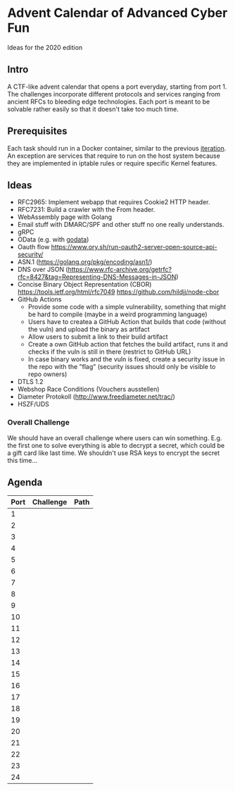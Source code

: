 # Advent Calendar of Advanced Cyber Fun

Ideas for the 2020 edition

## Intro

A CTF-like advent calendar that opens a port everyday, starting from port 1. The challenges incorporate different protocols and services ranging from ancient RFCs to bleeding edge technologies. Each port is meant to be solvable rather easily so that it doesn't take too much time.

## Prerequisites

Each task should run in a Docker container, similar to the previous [iteration](https://github.com/takeshixx/advent-calendar-2018). An exception are services that require to run on the host system because they are implemented in iptable rules or require specific Kernel features.

## Ideas

- RFC2965: Implement webapp that requires Cookie2 HTTP header.
- RFC7231: Build a crawler with the From header.
- WebAssembly page with Golang
- Email stuff with DMARC/SPF and other stuff no one really understands.
- gRPC
- OData (e.g. with [godata](https://github.com/crestonbunch/godata))
- Oauth flow https://www.ory.sh/run-oauth2-server-open-source-api-security/
- ASN.1 (https://golang.org/pkg/encoding/asn1/)
- DNS over JSON (https://www.rfc-archive.org/getrfc?rfc=8427&tag=Representing-DNS-Messages-in-JSON)
- Concise Binary Object Representation (CBOR) https://tools.ietf.org/html/rfc7049 https://github.com/hildjj/node-cbor
- GitHub Actions
  - Provide some code with a simple vulnerability, something that might be hard to compile (maybe in a weird programming language)
  - Users have to createa a GitHub Action that builds that code (without the vuln) and upload the binary as artifact
  - Allow users to submit a link to their build artifact
  - Create a own GitHub action that fetches the build artifact, runs it and checks if the vuln is still in there (restrict to GitHub URL)
  - In case binary works and the vuln is fixed, create a security issue in the repo with the "flag" (security issues should only be visible to repo owners)
- DTLS 1.2
- Webshop Race Conditions (Vouchers ausstellen)
- Diameter Protokoll (http://www.freediameter.net/trac/)
- HSZF/UDS

### Overall Challenge

We should have an overall challenge where users can win something. E.g. the first one to solve everything is able to decrypt a secret, which could be a gift card like last time. We shouldn't use RSA keys to encrypt the secret this time...

## Agenda

| Port | Challenge | Path |
| ---- | --------- | ---- |
| 1    | | []()
| 2    | | []()
| 3    | | []()
| 4    | | []()
| 5    | | []()
| 6    | | []()
| 7    | | []()
| 8    | | []()
| 9    | | []()
| 10    | | []()
| 11    | | []()
| 12    | | []()
| 13    | | []()
| 14    | | []()
| 15    | | []()
| 16    | | []()
| 17    | | []()
| 18    | | []()
| 19    | | []()
| 20    | | []()
| 21    | | []()
| 22    | | []()
| 23    | | []()
| 24    | | []()
